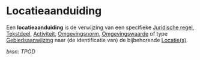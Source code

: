 # Locatieaanduiding

Een **locatieaanduiding** is de verwijzing van een specifieke [Juridische regel](#begrip-juridische-regel), [Tekstdeel](#begrip-tekstdeel), [Activiteit](#begrip-activiteit), 
[Omgevingsnorm](#begrip-omgevingsnorm), [Omgevingswaarde](#begrip-omgevingswaarde) of type [Gebiedsaanwijzing](#begrip-gebiedsaanwijzing) naar (de identificatie van) de bijbehorende
[Locatie(s)](#begrip-locaite).

*bron: TPOD*
